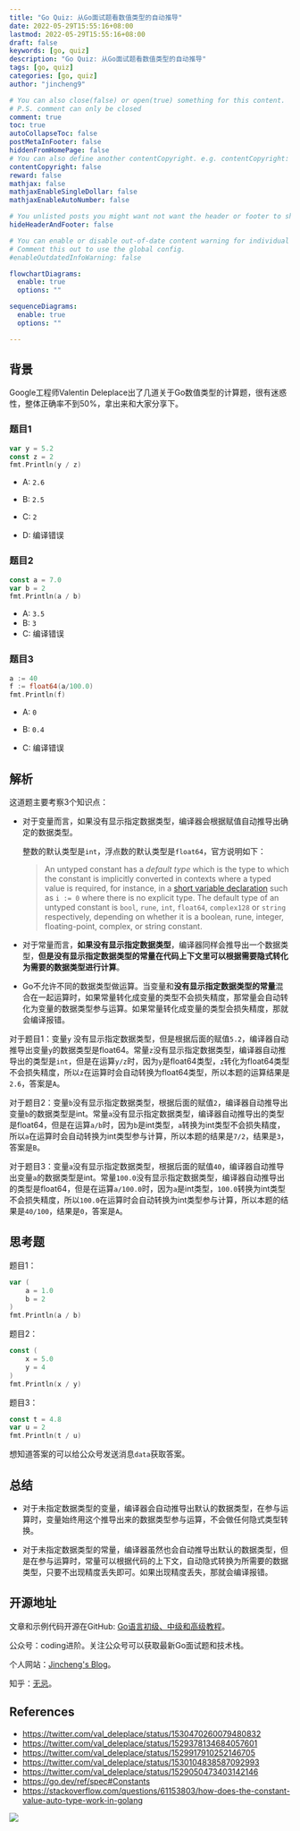 ```yaml
---
title: "Go Quiz: 从Go面试题看数值类型的自动推导"
date: 2022-05-29T15:55:16+08:00
lastmod: 2022-05-29T15:55:16+08:00
draft: false
keywords: [go, quiz]
description: "Go Quiz: 从Go面试题看数值类型的自动推导"
tags: [go, quiz]
categories: [go, quiz]
author: "jincheng9"

# You can also close(false) or open(true) something for this content.
# P.S. comment can only be closed
comment: true
toc: true
autoCollapseToc: false
postMetaInFooter: false
hiddenFromHomePage: false
# You can also define another contentCopyright. e.g. contentCopyright: "This is another copyright."
contentCopyright: false
reward: false
mathjax: false
mathjaxEnableSingleDollar: false
mathjaxEnableAutoNumber: false

# You unlisted posts you might want not want the header or footer to show
hideHeaderAndFooter: false

# You can enable or disable out-of-date content warning for individual post.
# Comment this out to use the global config.
#enableOutdatedInfoWarning: false

flowchartDiagrams:
  enable: true
  options: ""

sequenceDiagrams: 
  enable: true
  options: ""

---
```


##  背景

Google工程师Valentin Deleplace出了几道关于Go数值类型的计算题，很有迷惑性，整体正确率不到50%，拿出来和大家分享下。

### 题目1

```go
var y = 5.2
const z = 2
fmt.Println(y / z)
```

* A: `2.6`

* B: `2.5 `

* C: `2`

* D: 编译错误

### 题目2

```go
const a = 7.0
var b = 2
fmt.Println(a / b)
```

* A: `3.5`
* B: `3 `
* C: 编译错误

### 题目3

```go
a := 40
f := float64(a/100.0)
fmt.Println(f)
```

* A: `0`

* B: `0.4`

* C: 编译错误

  


## 解析

这道题主要考察3个知识点：

* 对于变量而言，如果没有显示指定数据类型，编译器会根据赋值自动推导出确定的数据类型。

  整数的默认类型是`int`，浮点数的默认类型是`float64`，官方说明如下：

  > An untyped constant has a *default type* which is the type to which the constant is implicitly converted in contexts where a typed value is required, for instance, in a [short variable declaration](https://go.dev/ref/spec#Short_variable_declarations) such as `i := 0` where there is no explicit type. The default type of an untyped constant is `bool`, `rune`, `int`, `float64`, `complex128` or `string` respectively, depending on whether it is a boolean, rune, integer, floating-point, complex, or string constant.

* 对于常量而言，**如果没有显示指定数据类型**，编译器同样会推导出一个数据类型，**但是没有显示指定数据类型的常量在代码上下文里可以根据需要隐式转化为需要的数据类型进行计算**。

* Go不允许不同的数据类型做运算。当变量和**没有显示指定数据类型的常量**混合在一起运算时，如果常量转化成变量的类型不会损失精度，那常量会自动转化为变量的数据类型参与运算。如果常量转化成变量的类型会损失精度，那就会编译报错。

对于题目1：变量`y` 没有显示指定数据类型，但是根据后面的赋值`5.2`，编译器自动推导出变量`y`的数据类型是float64。常量`z`没有显示指定数据类型，编译器自动推导出的类型是`int`，但是在运算`y/z`时，因为`y`是float64类型，`z`转化为float64类型不会损失精度，所以`z`在运算时会自动转换为float64类型，所以本题的运算结果是`2.6`，答案是`A`。

对于题目2：变量`b`没有显示指定数据类型，根据后面的赋值`2`，编译器自动推导出变量`b`的数据类型是int。常量`a`没有显示指定数据类型，编译器自动推导出的类型是float64，但是在运算`a/b`时，因为`b`是int类型，`a`转换为int类型不会损失精度，所以`a`在运算时会自动转换为int类型参与计算，所以本题的结果是`7/2`，结果是`3`，答案是`B`。

对于题目3：变量`a`没有显示指定数据类型，根据后面的赋值`40`，编译器自动推导出变量`a`的数据类型是int。常量`100.0`没有显示指定数据类型，编译器自动推导出的类型是float64，但是在运算`a/100.0`时，因为`a`是int类型，`100.0`转换为int类型不会损失精度，所以`100.0`在运算时会自动转换为int类型参与计算，所以本题的结果是`40/100`，结果是`0`，答案是`A`。



##  思考题

题目1：

``` go
var (
    a = 1.0
    b = 2
)
fmt.Println(a / b)
```

题目2：

```go
const (
    x = 5.0
    y = 4
)
fmt.Println(x / y)
```

题目3：

```go
const t = 4.8
var u = 2
fmt.Println(t / u)
```

想知道答案的可以给公众号发送消息`data`获取答案。



## 总结

* 对于未指定数据类型的变量，编译器会自动推导出默认的数据类型，在参与运算时，变量始终用这个推导出来的数据类型参与运算，不会做任何隐式类型转换。

* 对于未指定数据类型的常量，编译器虽然也会自动推导出默认的数据类型，但是在参与运算时，常量可以根据代码的上下文，自动隐式转换为所需要的数据类型，只要不出现精度丢失即可。如果出现精度丢失，那就会编译报错。

  

## 开源地址

文章和示例代码开源在GitHub: [Go语言初级、中级和高级教程](https://github.com/jincheng9/go-tutorial)。

公众号：coding进阶。关注公众号可以获取最新Go面试题和技术栈。

个人网站：[Jincheng's Blog](https://jincheng9.github.io/)。

知乎：[无忌](https://www.zhihu.com/people/thucuhkwuji)。



## References

* https://twitter.com/val_deleplace/status/1530470260079480832
* https://twitter.com/val_deleplace/status/1529378134684057601
* https://twitter.com/val_deleplace/status/1529917910252146705
* https://twitter.com/val_deleplace/status/1530104838587092993
* https://twitter.com/val_deleplace/status/1529050473403142146
* https://go.dev/ref/spec#Constants
* https://stackoverflow.com/questions/61153803/how-does-the-constant-value-auto-type-work-in-golang

![](/img/wechat.png)

